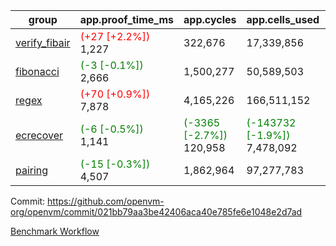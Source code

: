 | group | app.proof_time_ms | app.cycles | app.cells_used | leaf.proof_time_ms | leaf.cycles | leaf.cells_used |
| -- | -- | -- | -- | -- | -- | -- |
| [verify_fibair](https://github.com/openvm-org/openvm/blob/benchmark-results/benchmarks-pr/1255/verify_fibair-021bb79aa3be42406aca40e785fe6e1048e2d7ad.md) |<span style='color: red'>(+27 [+2.2%])</span> 1,227 |  322,676 |  17,339,856 |- | - | - |
| [fibonacci](https://github.com/openvm-org/openvm/blob/benchmark-results/benchmarks-pr/1255/fibonacci-021bb79aa3be42406aca40e785fe6e1048e2d7ad.md) |<span style='color: green'>(-3 [-0.1%])</span> 2,666 |  1,500,277 |  50,589,503 |- | - | - |
| [regex](https://github.com/openvm-org/openvm/blob/benchmark-results/benchmarks-pr/1255/regex-021bb79aa3be42406aca40e785fe6e1048e2d7ad.md) |<span style='color: red'>(+70 [+0.9%])</span> 7,878 |  4,165,226 |  166,511,152 |- | - | - |
| [ecrecover](https://github.com/openvm-org/openvm/blob/benchmark-results/benchmarks-pr/1255/ecrecover-021bb79aa3be42406aca40e785fe6e1048e2d7ad.md) |<span style='color: green'>(-6 [-0.5%])</span> 1,141 | <span style='color: green'>(-3365 [-2.7%])</span> 120,958 | <span style='color: green'>(-143732 [-1.9%])</span> 7,478,092 |- | - | - |
| [pairing](https://github.com/openvm-org/openvm/blob/benchmark-results/benchmarks-pr/1255/pairing-021bb79aa3be42406aca40e785fe6e1048e2d7ad.md) |<span style='color: green'>(-15 [-0.3%])</span> 4,507 |  1,862,964 |  97,277,783 |- | - | - |


Commit: https://github.com/openvm-org/openvm/commit/021bb79aa3be42406aca40e785fe6e1048e2d7ad

[Benchmark Workflow](https://github.com/openvm-org/openvm/actions/runs/15693000048)
